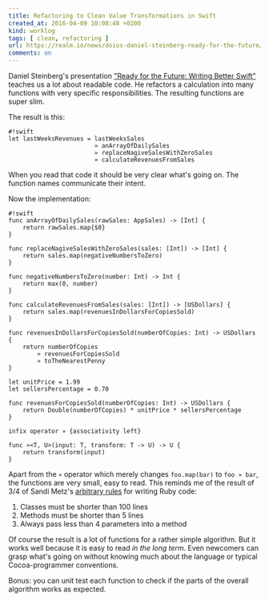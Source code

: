 ```yaml
---
title: Refactoring to Clean Value Transformations in Swift
created_at: 2016-04-09 10:08:48 +0200
kind: worklog
tags: [ clean, refactoring ]
url: https://realm.io/news/doios-daniel-steinberg-ready-for-the-future/
comments: on
---
```


Daniel Steinberg's presentation ["Ready for the Future: Writing Better Swift"][swift] teaches us a lot about readable code. He refactors a calculation into many functions with very specific responsibilities. The resulting functions are super slim.

The result is this:

    #!swift
    let lastWeeksRevenues = lastWeeksSales
                            » anArrayOfDailySales
                            » replaceNagiveSalesWithZeroSales
                            » calculateRevenuesFromSales

When you read that code it should be very clear what's going on. The function names communicate their intent.

Now the implementation:

    #!swift
    func anArrayOfDailySales(rawSales: AppSales) -> [Int] {
        return rawSales.map{$0}
    }
    
    func replaceNagiveSalesWithZeroSales(sales: [Int]) -> [Int] {
        return sales.map(negativeNumbersToZero)
    }

    func negativeNumbersToZero(number: Int) -> Int {
        return max(0, number)
    }
        
    func calculateRevenuesFromSales(sales: [Int]) -> [USDollars] {
        return sales.map(revenuesInDollarsForCopiesSold)
    }

    func revenuesInDollarsForCopiesSold(numberOfCopies: Int) -> USDollars {
        return numberOfCopies
            » revenuesForCopiesSold
            » toTheNearestPenny
    }
    
    let unitPrice = 1.99
    let sellersPercentage = 0.70
    
    func revenuesForCopiesSold(numberOfCopies: Int) -> USDollars {
        return Double(numberOfCopies) * unitPrice * sellersPercentage
    }
    
    infix operator » {associativity left}

    func »<T, U>(input: T, transform: T -> U) -> U {
        return transform(input)         
    }
    
Apart from the `»` operator which merely changes `foo.map(bar)` to `foo » bar`, the functions are very small, easy to read. This reminds me of the result of 3/4 of Sandi Metz's [arbitrary rules](https://robots.thoughtbot.com/sandi-metz-rules-for-developers) for writing Ruby code:

1. Classes must be shorter than 100 lines
2. Methods must be shorter than 5 lines
3. Always pass less than 4 parameters into a method

Of course the result is a lot of functions for a rather simple algorithm. But it works well because it is easy to read _in the long term_. Even newcomers can grasp what's going on without knowing much about the language or typical Cocoa-programmer conventions. 

Bonus: you can unit test each function to check if the parts of the overall algorithm works as expected.

[swift]: https://realm.io/news/doios-daniel-steinberg-ready-for-the-future/
